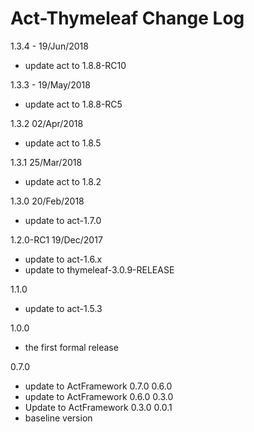 # Act-Thymeleaf Change Log

1.3.4 - 19/Jun/2018
* update act to 1.8.8-RC10

1.3.3 - 19/May/2018
* update act to 1.8.8-RC5

1.3.2 02/Apr/2018
* update act to 1.8.5

1.3.1 25/Mar/2018
* update act to 1.8.2

1.3.0 20/Feb/2018
* update to act-1.7.0

1.2.0-RC1 19/Dec/2017
* update to act-1.6.x
* update to thymeleaf-3.0.9-RELEASE

1.1.0
* update to act-1.5.3

1.0.0
- the first formal release

0.7.0
  - update to ActFramework 0.7.0
0.6.0
  - update to ActFramework 0.6.0
0.3.0
  - Update to ActFramework 0.3.0
0.0.1
  - baseline version
